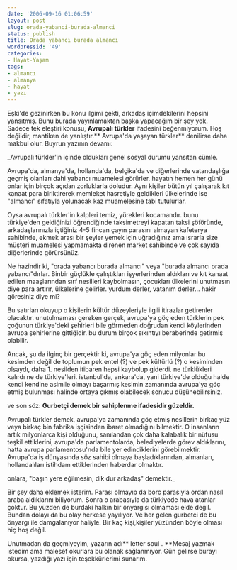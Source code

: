 ```yaml
---
date: '2006-09-16 01:06:59'
layout: post
slug: orada-yabanci-burada-almanci
status: publish
title: Orada yabancı burada almancı
wordpressid: '49'
categories:
- Hayat-Yaşam
tags:
- almancı
- almanya
- hayat
- yazı
---
```


Eşki'de gezinirken bu konu ilgimi çekti, arkadaş içimdekilerini hepsini yansıtmış. Bunu burada yayınlamaktan başka yapacağım bir şey yok. Sadece tek eleştiri konusu, **Avrupalı türkler** ifadesini beğenmiyorum. Hoş değildir, mantiken de yanlıştır.** Avrupa'da yaşayan türkler** denilirse daha makbul olur. Buyrun yazının devamı:




> 
_Avrupalı türkler'in içinde oldukları genel sosyal durumu yansıtan cümle.


Avrupa'da, almanya'da, hollanda'da, belçika'da ve diğerlerinde vatandaşlığa geçmiş olanları dahi yabancı muamelesi görürler. hayatın hemen her günü onlar için birçok açıdan zorluklarla doludur.
Aynı kişiler bütün yıl çalışarak kıt kanaat para biriktirerek memleket hasretiyle geldikleri ülkelerinde ise "almancı" sıfatıyla yolunacak kaz muamelesine tabi tutulurlar.

Oysa avrupalı türkler'in kalpleri temiz, yürekleri kocamandır. bunu türkiye'den geldiğinizi öğrendiğinde taksimetreyi kapatan taksi şöföründe, arkadaşlarınızla içtiğiniz 4-5 fincan çayın parasını almayan kafeterya sahibinde, ekmek arası bir şeyler yemek için uğradığınız ama ısrarla size müşteri muamelesi yapmamakta direnen market sahibinde ve çok sayıda diğerlerinde görürsünüz.

Ne hazindir ki, "orada yabancı burada almancı" veya "burada almancı orada yabancı"dırlar.
Binbir güçlükle çalıştıkları işyerlerinden aldıkları ve kıt kanaat edilen maaşlarından sırf nesilleri kaybolmasın, çocukları ülkelerini unutmasın diye para artırır, ülkelerine gelirler. yurdum derler, vatanım derler... hakir göresiniz diye mi?


Bu satırları okuyup o kişilerin kültür düzeyleriyle ilgili itirazlar getirenler olacaktır.
 unutulmaması gereken gerçek, avrupa'ya göç eden türklerin pek çoğunun türkiye'deki şehirleri bile görmeden doğrudan kendi köylerinden avrupa şehirlerine gittiğidir. bu durum birçok sıkıntıyı beraberinde getirmiş olabilir.



 Ancak, şu da ilginç bir gerçektir ki, avrupa'ya göç eden milyonlar bu kesimden değil de toplumun pek entel (?) ve pek kültürlü (?) o kesiminden olsaydı, daha 1. nesilden itibaren hepsi kaybolup giderdi. ne türklükleri kalırdı ne de türkiye'leri. istanbul'da, ankara'da, yani türkiye'de olduğu halde kendi kendine asimile olmayı başarmış kesimin zamanında avrupa'ya göç etmiş bulunması halinde ortaya çıkmış olabilecek sonucu düşünebilirsiniz.

ve son söz:
**Gurbetçi demek bir sahiplenme ifadesidir güzeldir.**

Avrupalı türkler demek, avrupa'ya zamanında göç etmiş nesillerin birkaç yüz veya birkaç bin fabrika işçisinden ibaret olmadığını bilmektir. O insanların artık milyonlarca kişi olduğunu, sanılandan çok daha kalabalık bir nüfusu teşkil ettiklerini, avrupa'da parlamentolarda, belediyelerde görev aldıklarını, hatta avrupa parlamentosu'nda bile yer edindiklerini görebilmektir. Avrupa'da iş dünyasında söz sahibi olmaya başladıklarından, almanları, hollandalıları istihdam ettiklerinden haberdar olmaktır.


 onlara, "başın yere eğilmesin, dik dur arkadaş" demektir._





Bir şey daha eklemek isterim. Parası olmayıp da borc parasıyla ordan nasıl araba aldıklarını biliyorum. Sonra o arabasıyla da türkiyede hava atanlar çoktur. Bu yüzden de burdaki halkın bir önyargısı olmaması elde değil. Bundan dolayı da bu olay herkese yayılıyor. Ve her gelen gurbetci de bu önyargı ile damgalanıyor haliyle. Bir kaç kişi,kişiler yüzünden böyle olması hiç hoş değil.

Unutmadan da geçmiyeyim, yazarın adı** letter soul . **Mesaj yazmak istedim ama malesef okurlara bu olanak sağlanmıyor. Gün gelirse burayı okursa, yazdığı yazı için teşekkürlerimi sunarım.
